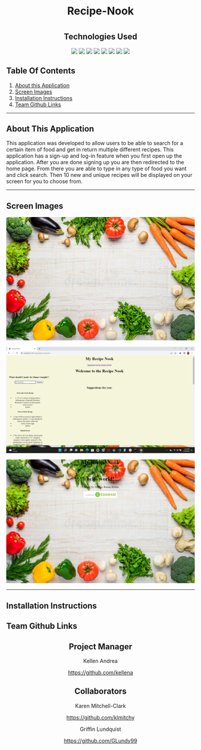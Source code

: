 <h1 align="center">Recipe-Nook</h1>
<h1 align="center"></h1>
<h2 align="center">Technologies Used</h1>
<p align="center">
    <img src="https://img.shields.io/badge/Express.js-orange"/>
    <img src="https://img.shields.io/badge/Handlebars.js-orange"/>
    <img src="https://img.shields.io/badge/Node.js-orange"/>
    <img src="https://img.shields.io/badge/SequelizeORM-informational"/>
    <img src="https://img.shields.io/badge/CSS-blue"/>
    <img src="https://img.shields.io/badge/MySQL-blue"/>
    <img src="https://img.shields.io/badge/.ENV-green"/>
    <img src="https://img.shields.io/badge/Heroku-blueviolet"/>
</p>

## Table Of Contents

1. [About this Application](#about-this-application)
2. [Screen Images](#screen-images)
3. [Installation Instructions](#installation-instructions)
4. [Team Github Links](#team-github-links)

---

## About This Application

This application was developed to allow users to be able to search for a certain item of food and get in return multiple different recipes. This application has a sign-up and log-in feature when you first open up the application. After you are done signing up you are then redirected to the home page. From there you are able to type in any type of food you want and click search. Then 10 new and unique recipes will be displayed on your screen for you to choose from. 

---

## Screen Images

![Image of cooking background](./public/img/cooking_background.jpg)

![Image of menu after you have succesfully logged in to application. Shows the search bar where you are able to search any food and ger recipes on it](./public/img/searchbar.png)

![Image of sign-up and log-in screen](./public/img/login_screen.jpeg)

---

## Installation Instructions



## Team Github Links

<h2 align="center">Project Manager</h2>

<p align="center">Kellen Andrea</p>
<p align="center"><a href="https://github.com/kellena">https://github.com/kellena</a></p>

<h2 align="center">Collaborators</h2>

<p align="center">Karen Mitchell-Clark</p>
<p align="center"><a href="https://github.com/klmitchy">https://github.com/klmitchy</a></p>

<p align="center">Griffin Lundquist</p>
<p align="center"><a href="https://github.com/GLundy99">https://github.com/GLundy99</a></p>

